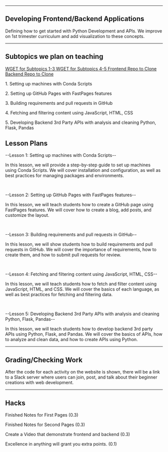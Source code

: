 <html>
  <head>
    <title>Lesson</title>
      <link rel="stylesheet" type="text/css" href="lesson.css">
  </head>
  <body>
<hr class="line">
<h2>Developing Frontend/Backend Applications</h2>
<p>Defining how to get started with Python Development and APIs. We improve on 1st trimester curriculum and add visualization to these concepts.</p>
<hr class="line">
<h2>Subtopics we plan on teaching</h2>

<a href = https://raw.githubusercontent.com/PaarasPurohit/apcompsciportfolio/master/_notebooks/2023-04-18-quintinpartone.ipynb> WGET for Subtopics 1-3 </a>
<a href = https://raw.githubusercontent.com/PaarasPurohit/apcompsciportfolio/master/_notebooks/2023-04-18-quintinpartone.ipynb> WGET for Subtopics 4-5 </a>
<a href = https://github.com/tanayp327/Quintic5.git> Frontend Repo to Clone</a>
<a href = https://github.com/tanayp327/Quintic5Flask.git> Backend Repo to Clone</a>

<p>1. Setting up machines with Conda Scripts</p>
<p>2. Setting up GitHub Pages with FastPages features</p>
<p>3. Building requirements and pull requests in GitHub</p>
<p>4. Fetching and filtering content using JavaScript, HTML, CSS</p>
<p>5. Developing Backend 3rd Party APIs with analysis and cleaning Python, Flask, Pandas</p>


<h2>Lesson Plans</h2>
<p>--Lesson 1: Setting up machines with Conda Scripts--</p>
<p>In this lesson, we will provide a step-by-step guide to set up machines using Conda Scripts. We will cover installation and configuration, as well as best practices for managing packages and environments.</p>
<br>
<p>--Lesson 2: Setting up GitHub Pages with FastPages features--</p>
<p>In this lesson, we will teach students how to create a GitHub page using FastPages features. We will cover how to create a blog, add posts, and customize the layout.</p>
<br>
<p>--Lesson 3: Building requirements and pull requests in GitHub--</p>
<p>In this lesson, we will show students how to build requirements and pull requests in GitHub. We will cover the importance of requirements, how to create them, and how to submit pull requests for review.</p>
<br>
<p>--Lesson 4: Fetching and filtering content using JavaScript, HTML, CSS--</p>
<p>In this lesson, we will teach students how to fetch and filter content using JavaScript, HTML, and CSS. We will cover the basics of each language, as well as best practices for fetching and filtering data.</p>
<br>
<p>--Lesson 5: Developing Backend 3rd Party APIs with analysis and cleaning Python, Flask, Pandas--</p>
<p>In this lesson, we will teach students how to develop backend 3rd party APIs using Python, Flask, and Pandas. We will cover the basics of APIs, how to analyze and clean data, and how to create APIs using Python.</p>
<hr class="line">
<h2>Grading/Checking Work</h2>
<p>After the code for each activity on the website is shown, there will be a link to a Slack server where users can join, post, and talk about their beginner creations with web development.</p>
<hr class="line">

<h2>Hacks</h2>
<p>Finished Notes for First Pages (0.3) </p>
<p>Finished Notes for Second Pages (0.3) </p>
<p>Create a Video that demonstrate frontend and backend (0.3) </p>
<p>Excellence in anything will grant you extra points. (0.1) </p>
